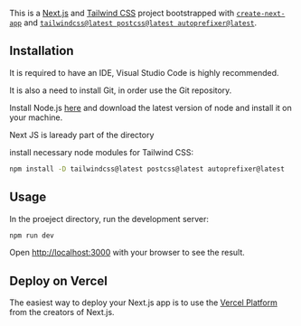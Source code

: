This is a [Next.js](https://nextjs.org/) and [Tailwind CSS](https://tailwindcss.com/) project bootstrapped with [`create-next-app`](https://github.com/vercel/next.js/tree/canary/packages/create-next-app) and [`tailwindcss@latest postcss@latest autoprefixer@latest`](https://tailwindcss.com/docs/guides/nextjs).


## Installation
It is required to have an IDE, Visual Studio Code is highly recommended.

It is also a need to install Git, in order use the Git repository.

Install Node.js [here](https://nodejs.org/en/download/) and download the latest version of node and install it on your machine.

Next JS is laready part of the directory

install necessary node modules for Tailwind CSS:
```bash
npm install -D tailwindcss@latest postcss@latest autoprefixer@latest
```

## Usage
In the proeject directory, run the development server:
```bash
npm run dev
```

Open [http://localhost:3000](http://localhost:3000) with your browser to see the result.


## Deploy on Vercel

The easiest way to deploy your Next.js app is to use the [Vercel Platform](https://vercel.com/new?utm_medium=default-template&filter=next.js&utm_source=create-next-app&utm_campaign=create-next-app-readme) from the creators of Next.js.

